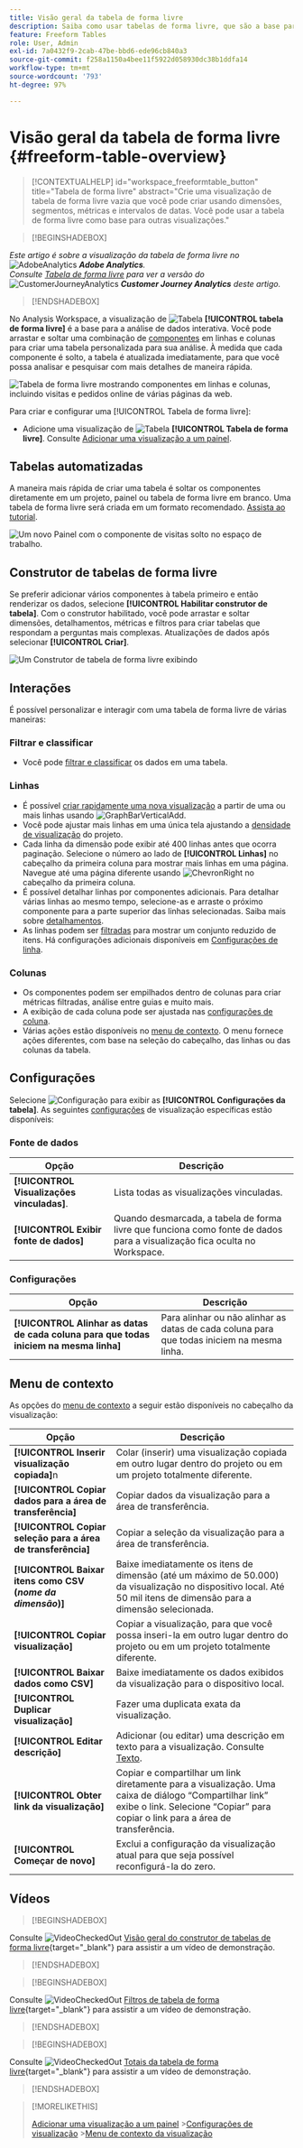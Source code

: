 ```yaml
---
title: Visão geral da tabela de forma livre
description: Saiba como usar tabelas de forma livre, que são a base para a análise de dados no Analysis Workspace.
feature: Freeform Tables
role: User, Admin
exl-id: 7a0432f9-2cab-47be-bbd6-ede96cb840a3
source-git-commit: f258a1150a4bee11f5922d058930dc38b1ddfa14
workflow-type: tm+mt
source-wordcount: '793'
ht-degree: 97%

---
```


# Visão geral da tabela de forma livre {#freeform-table-overview}


<!-- markdownlint-disable MD034 -->

>[!CONTEXTUALHELP]
>id="workspace_freeformtable_button"
>title="Tabela de forma livre"
>abstract="Crie uma visualização de tabela de forma livre vazia que você pode criar usando dimensões, segmentos, métricas e intervalos de datas. Você pode usar a tabela de forma livre como base para outras visualizações."

<!-- markdownlint-enable MD034 -->


>[!BEGINSHADEBOX]

_Este artigo é sobre a visualização da tabela de forma livre no_ ![AdobeAnalytics](/help/assets/icons/AdobeAnalytics.svg) _&#x200B;**Adobe Analytics**._<br/>_Consulte [Tabela de forma livre](https://experienceleague.adobe.com/pt-br/docs/analytics-platform/using/cja-workspace/visualizations/freeform-table/freeform-table) para ver a versão do_ ![CustomerJourneyAnalytics](/help/assets/icons/CustomerJourneyAnalytics.svg) _&#x200B;**Customer Journey Analytics** deste artigo._

>[!ENDSHADEBOX]


No Analysis Workspace, a visualização de ![Tabela](/help/assets/icons/Table.svg) **[!UICONTROL tabela de forma livre]** é a base para a análise de dados interativa. Você pode arrastar e soltar uma combinação de [componentes](/help/analyze/analysis-workspace/components/analysis-workspace-components.md) em linhas e colunas para criar uma tabela personalizada para sua análise. À medida que cada componente é solto, a tabela é atualizada imediatamente, para que você possa analisar e pesquisar com mais detalhes de maneira rápida.

![Tabela de forma livre mostrando componentes em linhas e colunas, incluindo visitas e pedidos online de várias páginas da web.](assets/opening-section.png)

Para criar e configurar uma [!UICONTROL Tabela de forma livre]:

* Adicione uma visualização de ![Tabela](/help/assets/icons/Table.svg) **[!UICONTROL Tabela de forma livre]**. Consulte [Adicionar uma visualização a um painel](../freeform-analysis-visualizations.md#add-visualizations-to-a-panel).

## Tabelas automatizadas

A maneira mais rápida de criar uma tabela é soltar os componentes diretamente em um projeto, painel ou tabela de forma livre em branco. Uma tabela de forma livre será criada em um formato recomendado. [Assista ao tutorial](https://experienceleague.adobe.com/pt-br/docs/analytics-learn/tutorials/analysis-workspace/building-freeform-tables/auto-build-freeform-tables-in-analysis-workspace).

![Um novo Painel com o componente de visitas solto no espaço de trabalho.](assets/automated-table.png)

## Construtor de tabelas de forma livre

Se preferir adicionar vários componentes à tabela primeiro e então renderizar os dados, selecione **[!UICONTROL Habilitar construtor de tabela]**. Com o construtor habilitado, você pode arrastar e soltar dimensões, detalhamentos, métricas e filtros para criar tabelas que respondam a perguntas mais complexas. Atualizações de dados após selecionar **[!UICONTROL Criar]**.

![Um Construtor de tabela de forma livre exibindo &#x200B;](assets/table-builder.png)

## Interações

É possível personalizar e interagir com uma tabela de forma livre de várias maneiras:

### Filtrar e classificar

* Você pode [filtrar e classificar](filter-and-sort.md) os dados em uma tabela.

### Linhas

* É possível [criar rapidamente uma nova visualização](../freeform-analysis-visualizations.md#visualize) a partir de uma ou mais linhas usando ![GraphBarVerticalAdd](/help/assets/icons/GraphBarVerticalAdd.svg).
* Você pode ajustar mais linhas em uma única tela ajustando a [densidade de visualização](/help/analyze/analysis-workspace/build-workspace-project/view-density.md) do projeto.
* Cada linha da dimensão pode exibir até 400 linhas antes que ocorra paginação. Selecione o número ao lado de **[!UICONTROL Linhas]** no cabeçalho da primeira coluna para mostrar mais linhas em uma página. Navegue até uma página diferente usando ![ChevronRight](/help/assets/icons/ChevronRight.svg) no cabeçalho da primeira coluna.
* É possível detalhar linhas por componentes adicionais. Para detalhar várias linhas ao mesmo tempo, selecione-as e arraste o próximo componente para a parte superior das linhas selecionadas. Saiba mais sobre [detalhamentos](/help/analyze/analysis-workspace/components/dimensions/t-breakdown-fa.md).
* As linhas podem ser [filtradas](/help/analyze/analysis-workspace/visualizations/freeform-table/filter-and-sort.md) para mostrar um conjunto reduzido de itens. Há configurações adicionais disponíveis em [Configurações de linha](/help/analyze/analysis-workspace/visualizations/freeform-table/column-row-settings/table-settings.md).

### Colunas

* Os componentes podem ser empilhados dentro de colunas para criar métricas filtradas, análise entre guias e muito mais.
* A exibição de cada coluna pode ser ajustada nas [configurações de coluna](/help/analyze/analysis-workspace/visualizations/freeform-table/column-row-settings/column-settings.md).
* Várias ações estão disponíveis no [menu de contexto](/help/analyze/analysis-workspace/visualizations/freeform-analysis-visualizations.md#context-menu). O menu fornece ações diferentes, com base na seleção do cabeçalho, das linhas ou das colunas da tabela.


## Configurações 

Selecione ![Configuração](/help/assets/icons/Setting.svg) para exibir as **[!UICONTROL Configurações da tabela]**. As seguintes [configurações](../freeform-analysis-visualizations.md#settings) de visualização específicas estão disponíveis:

### Fonte de dados

| Opção | Descrição |
|---|---|
| **[!UICONTROL Visualizações vinculadas]**. | Lista todas as visualizações vinculadas. |
| **[!UICONTROL Exibir fonte de dados]** | Quando desmarcada, a tabela de forma livre que funciona como fonte de dados para a visualização fica oculta no Workspace. |

### Configurações 

| Opção | Descrição |
|---|---|
| **[!UICONTROL Alinhar as datas de cada coluna para que todas iniciem na mesma linha]** | Para alinhar ou não alinhar as datas de cada coluna para que todas iniciem na mesma linha. |


## Menu de contexto

As opções do [menu de contexto](../freeform-analysis-visualizations.md#context-menu) a seguir estão disponíveis no cabeçalho da visualização:

| Opção | Descrição |
| --- | --- |
| **[!UICONTROL Inserir visualização copiada]**&#x200B;n | Colar (inserir) uma visualização copiada em outro lugar dentro do projeto ou em um projeto totalmente diferente. |
| **[!UICONTROL Copiar dados para a área de transferência]** | Copiar dados da visualização para a área de transferência. |
| **[!UICONTROL Copiar seleção para a área de transferência]** | Copiar a seleção da visualização para a área de transferência. |
| **[!UICONTROL Baixar itens como CSV (*nome da dimensão*)]** | Baixe imediatamente os itens de dimensão (até um máximo de 50.000) da visualização no dispositivo local. Até 50 mil itens de dimensão para a dimensão selecionada. |
| **[!UICONTROL Copiar visualização]** | Copiar a visualização, para que você possa inseri-la em outro lugar dentro do projeto ou em um projeto totalmente diferente. |
| **[!UICONTROL Baixar dados como CSV]** | Baixe imediatamente os dados exibidos da visualização para o dispositivo local. |
| **[!UICONTROL Duplicar visualização]** | Fazer uma duplicata exata da visualização. |
| **[!UICONTROL Editar descrição]** | Adicionar (ou editar) uma descrição em texto para a visualização. Consulte [Texto](../text.md). |
| **[!UICONTROL Obter link da visualização]** | Copiar e compartilhar um link diretamente para a visualização. Uma caixa de diálogo “Compartilhar link” exibe o link. Selecione “Copiar” para copiar o link para a área de transferência. |
| **[!UICONTROL Começar de novo]** | Exclui a configuração da visualização atual para que seja possível reconfigurá-la do zero. |



## Vídeos

>[!BEGINSHADEBOX]

Consulte ![VideoCheckedOut](/help/assets/icons/VideoCheckedOut.svg) [Visão geral do construtor de tabelas de forma livre](https://video.tv.adobe.com/v/33844?quality=12&learn=on&captions=por_br){target="_blank"} para assistir a um vídeo de demonstração.

>[!ENDSHADEBOX]

>[!BEGINSHADEBOX]

Consulte ![VideoCheckedOut](/help/assets/icons/VideoCheckedOut.svg) [Filtros de tabela de forma livre](https://video.tv.adobe.com/v/30784?quality=12&learn=on&captions=por_br){target="_blank"} para assistir a um vídeo de demonstração.

>[!ENDSHADEBOX]

>[!BEGINSHADEBOX]

Consulte ![VideoCheckedOut](/help/assets/icons/VideoCheckedOut.svg) [Totais da tabela de forma livre](https://video.tv.adobe.com/v/32735?quality=12&learn=on&captions=por_br){target="_blank"} para assistir a um vídeo de demonstração.

>[!ENDSHADEBOX]


>[!MORELIKETHIS]
>
>[Adicionar uma visualização a um painel](/help/analyze/analysis-workspace/visualizations/freeform-analysis-visualizations.md#add-visualizations-to-a-panel)
>&#x200B;>[Configurações de visualização](/help/analyze/analysis-workspace/visualizations/freeform-analysis-visualizations.md#settings)
>&#x200B;>[Menu de contexto da visualização](/help/analyze/analysis-workspace/visualizations/freeform-analysis-visualizations.md#context-menu)
>



